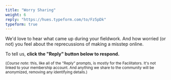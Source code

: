 ```yaml
---
title: "Worry Sharing"
weight: 6
reply: "https://hues.typeform.com/to/Fz5pDk"
typeform: true
---
```


We'd love to hear what came up during your fieldwork. And how worried (or not) you feel about the reprecussions of making a misstep online.

To tell us, **click the "Reply" button below to respond.**

<small>(_Course note:_ this, like all of the "Reply" prompts, is mostly for the Facilitators. It's not linked to your membership account. And anything we share to the community will be anonymized, removing any identifying details.)</small>
